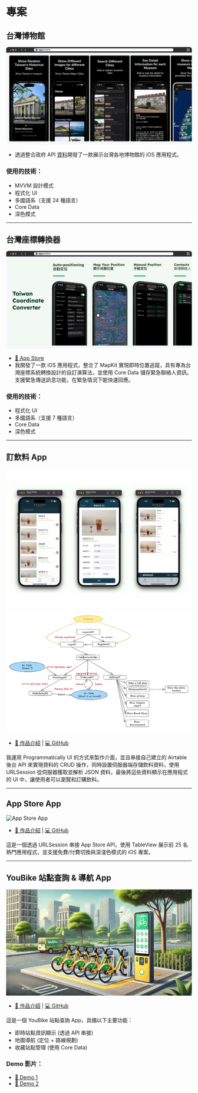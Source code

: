 # **專案**

## **台灣博物館**
![台灣博物館](../assets/TaiwanMuseum.png)

- 透過整合政府 API [資料](https://data.gov.tw/en/datasets/6242)開發了一款展示台灣各地博物館的 iOS 應用程式。

### **使用的技術：**
- MVVM 設計模式
- 程式化 UI
- 多國語系（支援 24 種語言）
- Core Data
- 深色模式

---

## **台灣座標轉換器**
![台灣座標轉換器](../assets/TaiwanCoordinateConverter.png)

- [📲 App Store](https://apps.apple.com/tw/app/taiwan-coordinate-converter/id6741114893?l=en-GB)
- 我開發了一款 iOS 應用程式，整合了 MapKit 實現即時位置追蹤，具有專為台灣座標系統轉換設計的自訂演算法，並使用 Core Data 儲存緊急聯絡人資訊。支援緊急傳送訊息功能，在緊急情況下能快速回應。

### **使用的技術：**
- 程式化 UI
- 多國語系（支援 7 種語言）
- Core Data
- 深色模式

---

## **訂飲料 App**
![DrinkOrderApp](../assets/DrinkOrderApp.png) ![DrinkOrderApp-Concept](../assets/DrinkOrderApp-Concept.png)

- [📝 作品介紹](https://medium.com/彼得潘的-swift-ios-app-開發教室/hw-50-drink-order-app-1-get-6d4f7566c6f5) | [💻 GitHub](https://github.com/dwhao84/DrinkOrderApp)

我運用 Programmatically UI 的方式來製作介面，並且串接自己建立的 Airtable 後台 API 來實現資料的 CRUD 操作，同時設置伺服器端存儲飲料資料，使用 URLSession 從伺服器獲取並解析 JSON 資料，最後將這些資料顯示在應用程式的 UI 中，讓使用者可以瀏覽和訂購飲料。

---

## **App Store App**
![App Store App](../assets/App-Store-app.gif)

- [📝 作品介紹](https://medium.com/彼得潘的-swift-ios-app-開發教室/hw-48-app-store-425538e1f98b) | [💻 GitHub](https://github.com/dwhao84/HW48-App-store)

這是一個透過 URLSession 串接 App Store API，使用 TableView 展示前 25 名熱門應用程式，並支援免費/付費切換與深淺色模式的 iOS 專案。

---

## **YouBike 站點查詢 & 導航 App**
![Youbike app](../assets/Youbike.png)

- [📝 作品介紹](https://medium.com/彼得潘的-swift-ios-app-開發教室/hw-47-串接you-bike-api-資料存到core-data-70fa9782e915) | [💻 GitHub](https://github.com/dwhao84/HW-44-JSON-Decoder)

這是一個 YouBike 站點查詢 App，具備以下主要功能：

- 即時站點資訊顯示 (透過 API 串接)
- 地圖導航 (定位 + 路線規劃)
- 收藏站點管理 (使用 Core Data)

### **Demo 影片：**
- [📱 Demo 1](https://youtube.com/shorts/KihgTuhh8WI?si=YMUgAe0ixhrJkxpt)
- [📱 Demo 2](https://youtube.com/shorts/mkjUWid6G_0?si=1spcBqN0IRjdzoIr)